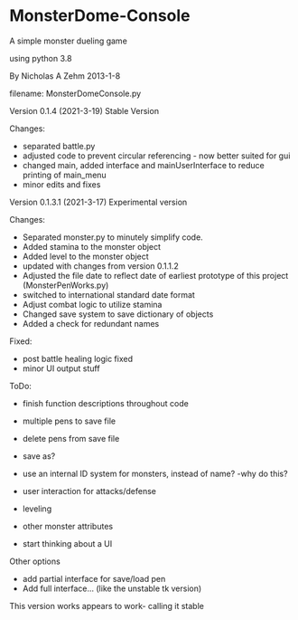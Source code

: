 # MonsterDome-Console
A simple monster dueling game

using python 3.8

By Nicholas A Zehm 2013-1-8

filename: MonsterDomeConsole.py

Version 0.1.4 (2021-3-19)
Stable Version

Changes:
* separated battle.py
* adjusted code to prevent circular referencing - now better suited for gui
* changed main, added interface and mainUserInterface to reduce printing of main_menu
* minor edits and fixes

Version 0.1.3.1 (2021-3-17)
Experimental version

Changes:
* Separated monster.py to minutely simplify code.
* Added stamina to the monster object
* Added level to the monster object
* updated with changes from version 0.1.1.2
* Adjusted the file date to reflect date of earliest prototype of this project (MonsterPenWorks.py)
* switched to international standard date format
* Adjust combat logic to utilize stamina
* Changed save system to save dictionary of objects
* Added a check for redundant names

Fixed:
* post battle healing logic fixed
* minor UI output stuff

ToDo:
* finish function descriptions throughout code
* multiple pens to save file
* delete pens from save file
* save as?

* use an internal ID system for monsters, instead of name?
    -why do this?

* user interaction for attacks/defense
* leveling
* other monster attributes
* start thinking about a UI

Other options
* add partial interface for save/load pen
* Add full interface... (like the unstable tk version)

This version works appears to work- calling it stable
